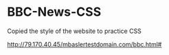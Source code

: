 # BBC-News-CSS
Copied the style of the website to practice CSS

http://79.170.40.45/mbaslertestdomain.com/bbc.html#
